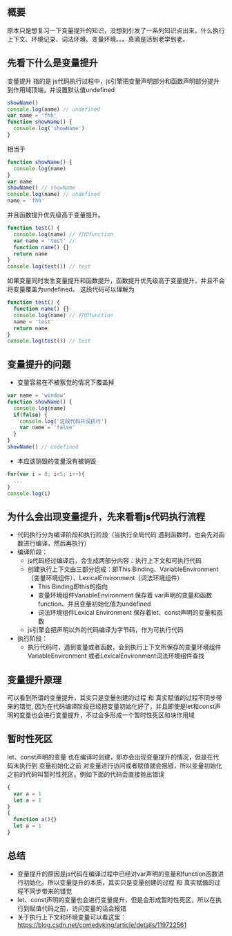 ## 概要
原本只是想复习一下变量提升的知识，没想到引发了一系列知识点出来，什么执行上下文、环境记录、词法环境、变量环境。。。真滴是活到老学到老。
## 先看下什么是变量提升
变量提升 指的是 js代码执行过程中，js引擎把变量声明部分和函数声明部分提升到作用域顶端，并设置默认值undefined
```js
showName()
console.log(name) // undefined
var name = 'fhh'
function showName() {
  console.log('showName')
}
```
相当于
```js
function showName() {
  console.log(name)
}
var name
showName() // showName
console.log(name) // undefined
name = 'fhh'
```
并且函数提升优先级高于变量提升。
```js
function test() {
  console.log(name) // 打印function
  var name = 'test' // 
  function name() {}
  return name 
}
console.log(test()) // test
```
如果变量同时发生变量提升和函数提升，函数提升优先级高于变量提升，并且不会将变量覆盖为undefined。
这段代码可以理解为
```js
function test() {
  function name() {}
  console.log(name) // 打印function
  name = 'test'
  return name 
}
console.log(test()) // test
```
## 变量提升的问题
+ 变量容易在不被察觉的情况下覆盖掉
```js
var name = 'window'
function showName() {
  console.log(name)
  if(false) {
    console.log('这段代码并没执行')
    var name = 'false'
  }
}
showName() // undefined
```
+ 本应该销毁的变量没有被销毁
```js
for(var i = 0; i<5; i++){
  ...
}
console.log(i)
```
## 为什么会出现变量提升，先来看看js代码执行流程
+ 代码执行分为编译阶段和执行阶段（当执行全局代码 遇到函数时，也会先对函数进行编译，然后再执行）
+ 编译阶段：
  + js代码经过编译后，会生成两部分内容：执行上下文和可执行代码
  + 创建执行上下文由三部分组成：即This Binding、VariableEnvironment（变量环境组件）、LexicalEnvironment（词法环境组件）
    + This Binding即this的指向
    + 变量环境组件VariableEnvironment 保存着 var声明的变量和函数function、并且变量初始化值为undefined
    + 词法环境组件Lexical Environment 保存着let、const声明的变量和函数
  + js引擎会把声明以外的代码编译为字节码，作为可执行代码
+ 执行阶段：
  + 执行代码时，遇到变量或者函数，会到执行上下文所保存的变量环境组件VariableEnvironment 或者LexicalEnvironment词法环境组件查找
## 变量提升原理
可以看到所谓的变量提升，其实只是变量创建的过程 和 真实赋值的过程不同步带来的错觉, 因为在代码编译阶段已经把变量初始化好了，并且即使是let和const声明的变量也会进行变量提升，不过会多形成一个暂时性死区和块作用域
## 暂时性死区
let、const声明的变量 也在编译时创建，即亦会出现变量提升的情况，但是在代码未执行到 变量初始化之前 对变量进行访问或者赋值就会报错，所以变量初始化之前的代码叫暂时性死区。例如下面的代码会直接抛出错误
```js
{
  var a = 1
  let a = 1 
}
{
  function a(){}
  let a = 1 
}
```
## 总结
+ 变量提升的原因是js代码在编译过程中已经对var声明的变量和function函数进行初始化。所以变量提升的本质，其实只是变量创建的过程 和 真实赋值的过程不同步带来的错觉
+ let、const声明的变量也会进行变量提升，但是会形成暂时性死区，所以在执行到赋值代码之前，访问变量的话会报错
+ 关于执行上下文和环境变量可以看这里：https://blog.csdn.net/comedyking/article/details/119722561
